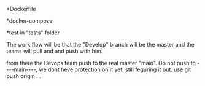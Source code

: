 *Dockerfile

*docker-compose

*test in "tests" folder

The work flow will be that the "Develop" branch will be the master and the teams will pull and and push with him.

from there the Devops team push to the real master "main".
Do not push to ----main----, we dont heve protection on it yet, still feguring it out. use git push origin <your branch name>
.
.
